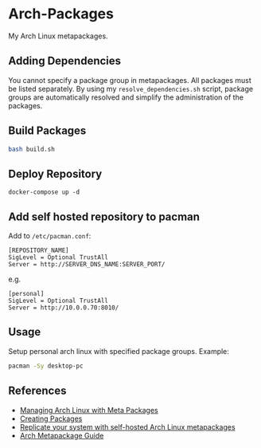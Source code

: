 # Arch-Packages

My Arch Linux metapackages.

## Adding Dependencies

You cannot specify a package group in metapackages. All packages must be listed separately. By using my `resolve_dependencies.sh` script, package groups are automatically resolved and simplify the administration of the packages.

## Build Packages

```bash
bash build.sh
```

## Deploy Repository

```
docker-compose up -d
```

## Add self hosted repository to pacman

Add to `/etc/pacman.conf`:

```
[REPOSITORY_NAME]
SigLevel = Optional TrustAll
Server = http://SERVER_DNS_NAME:SERVER_PORT/
```

e.g.

```
[personal]
SigLevel = Optional TrustAll
Server = http://10.0.0.70:8010/
```

## Usage 

Setup personal arch linux with specified package groups. Example:
```bash
pacman -Sy desktop-pc
```

## References

- [Managing Arch Linux with Meta Packages](https://disconnected.systems/blog/archlinux-meta-packages/#what-are-meta-packages)
- [Creating Packages](https://wiki.archlinux.org/index.php/Creating_packages)
- [Replicate your system with self-hosted Arch Linux metapackages](https://ownyourbits.com/2019/07/21/replicate-your-system-with-self-hosted-arch-linux-metapackages/)
- [Arch Metapackage Guide](https://github.com/stoicaviator/arch_metapackage_guide)
